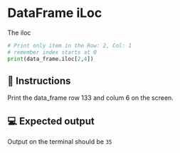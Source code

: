 # DataFrame iLoc

The iloc

```python
# Print only item in the Row: 2, Col: 1
# remember index starts at 0
print(data_frame.iloc[2,4])
```

## 📝 Instructions

Print the data_frame row 133 and colum 6 on the screen.

## 💻 Expected output

Output on the terminal should be `35`